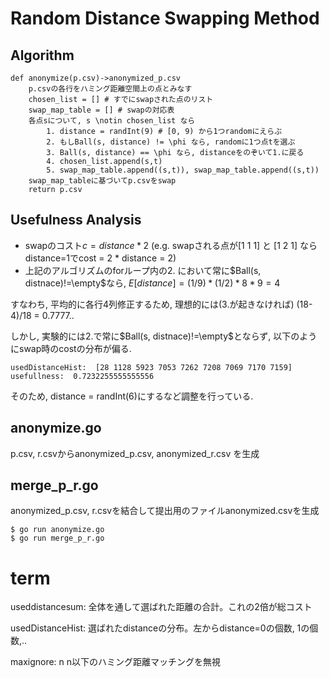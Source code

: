 # Random Distance Swapping Method

## Algorithm

```
def anonymize(p.csv)->anonymized_p.csv
    p.csvの各行をハミング距離空間上の点とみなす
    chosen_list = [] # すでにswapされた点のリスト
    swap_map_table = [] # swapの対応表
    各点sについて, s \notin chosen_list なら
        1. distance = randInt(9) # [0, 9) から1つrandomにえらぶ
        2. もしBall(s, distance) != \phi なら, randomに1つ点tを選ぶ
        3. Ball(s, distance) == \phi なら, distanceをのぞいて1.に戻る
        4. chosen_list.append(s,t)
        5. swap_map_table.append((s,t)), swap_map_table.append((s,t))
    swap_map_tableに基づいてp.csvをswap
    return p.csv
```

## Usefulness Analysis
- swapのコスト$c = distance * 2$
(e.g. swapされる点が[1 1 1] と [1 2 1] ならdistance=1でcost = 2 * distance = 2)
- 上記のアルゴリズムのforループ内の2. において常に$Ball(s, distnace)!=\empty$なら, $E[distance] = (1/9) * (1/2) * 8 * 9 = 4$

すなわち, 平均的に各行4列修正するため,
理想的には(3.が起きなければ) (18-4)/18 = 0.7777..

しかし, 実験的には2.で常に$Ball(s, distnace)!=\empty$とならず, 以下のようにswap時のcostの分布が偏る.
```
usedDistanceHist:  [28 1128 5923 7053 7262 7208 7069 7170 7159]
usefullness:  0.7232255555555556
```
そのため, distance = randInt(6)にするなど調整を行っている.







## anonymize.go
p.csv, r.csvからanonymized_p.csv, anonymized_r.csv を生成

## merge_p_r.go
anonymized_p.csv, r.csvを結合して提出用のファイルanonymized.csvを生成

```
$ go run anonymize.go
$ go run merge_p_r.go
```

# term
useddistancesum: 全体を通して選ばれた距離の合計。これの2倍が総コスト

usedDistanceHist: 選ばれたdistanceの分布。左からdistance=0の個数, 1の個数,..

maxignore: n  n以下のハミング距離マッチングを無視